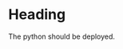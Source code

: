 <!--
.. title: T test
.. slug: t-test
.. date: 2019-03-16 23:59:16 UTC-05:00
.. tags: test post
.. category: python
.. link: 
.. description: 
.. type: text
-->

# Heading

The python should be deployed.
